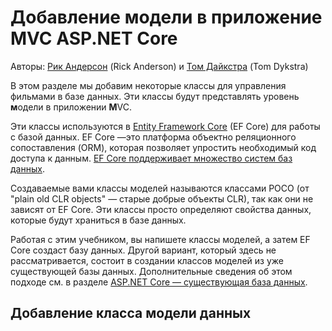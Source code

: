 # <a name="adding-a-model-to-an-aspnet-core-mvc-app"></a>Добавление модели в приложение MVC ASP.NET Core

Авторы: [Рик Андерсон](https://twitter.com/RickAndMSFT) (Rick Anderson) и [Том Дайкстра](https://github.com/tdykstra) (Tom Dykstra)

В этом разделе мы добавим некоторые классы для управления фильмами в базе данных. Эти классы будут представлять уровень **м**одели в приложении **M**VC.

Эти классы используются в [Entity Framework Core](https://docs.microsoft.com/ef/core) (EF Core) для работы с базой данных. EF Core —это платформа объектно реляционного сопоставления (ORM), которая позволяет упростить необходимый код доступа к данным. [EF Core поддерживает множество систем баз данных](https://docs.microsoft.com/ef/core/providers/).

Создаваемые вами классы моделей называются классами POCO (от "plain old CLR objects" — старые добрые объекты CLR), так как они не зависят от EF Core. Эти классы просто определяют свойства данных, которые будут храниться в базе данных.

Работая с этим учебником, вы напишете классы моделей, а затем EF Core создаст базу данных. Другой вариант, который здесь не рассматривается, состоит в создании классов моделей из уже существующей базы данных. Дополнительные сведения об этом подходе см. в разделе [ASP.NET Core — существующая база данных](https://docs.microsoft.com/ef/core/get-started/aspnetcore/existing-db).

## <a name="add-a-data-model-class"></a>Добавление класса модели данных
